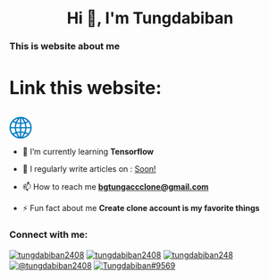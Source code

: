 <script src="https://kit.fontawesome.com/424c432718.js" crossorigin="anonymous"></script>

<h1 align="center">Hi 👋, I'm Tungdabiban</h1>
<h3 align="Left">This is website about me</h3>
<h3 style="font-size:xx-large"><strong>Link this website:</strong></h3>
<a href="#" target="blank"><img align="center" src="image/webicon.png" alt="Link to the website" height="40" width="40" /></a>


- 🌱 I’m currently learning **Tensorflow**

- 📝 I regularly write articles on : [Soon!](Soon!)

- 📫 How to reach me **bgtungaccclone@gmail.com**

- ⚡ Fun fact about me **Create clone account is my favorite things**

<h3 align="left">Connect with me:</h3>
<p align="left">
<a href="https://dev.to/tungdabiban2408" target="blank"><img align="center" src="https://raw.githubusercontent.com/rahuldkjain/github-profile-readme-generator/master/src/images/icons/Social/devto.svg" alt="tungdabiban2408" height="40" width="40" /></a>
<a href="https://codesandbox.com/tungdabiban2408" target="blank"><img align="center" src="https://raw.githubusercontent.com/rahuldkjain/github-profile-readme-generator/master/src/images/icons/Social/codesandbox.svg" alt="tungdabiban2408" height="40" width="40" /></a>
<a href="https://fb.com/tungdabiban248" target="blank"><img align="center" src="https://raw.githubusercontent.com/rahuldkjain/github-profile-readme-generator/master/src/images/icons/Social/facebook.svg" alt="tungdabiban248" height="40" width="40" /></a>
<a href="https://hashnode.com/@tungdabiban2408" target="blank"><img align="center" src="https://raw.githubusercontent.com/rahuldkjain/github-profile-readme-generator/master/src/images/icons/Social/hashnode.svg" alt="@tungdabiban2408" height="40" width="40" /></a>
<a href="https://discord.gg/Tungdabiban#9569" target="blank"><img align="center" src="https://raw.githubusercontent.com/rahuldkjain/github-profile-readme-generator/master/src/images/icons/Social/discord.svg" alt="Tungdabiban#9569" height="40" width="40" /></a>
</p>
